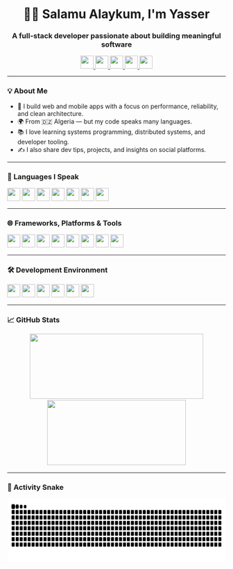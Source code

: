 <h1 align="center">👋🏻 Salamu Alaykum, I'm Yasser</h1>
<h3 align="center">A full-stack developer passionate about building meaningful software</h3>

<p align="center">
  <a href="https://linkedin.com/in/yassercherfaoui" target="_blank">
    <img src="https://img.shields.io/badge/LinkedIn-blue?logo=linkedin&style=flat" height="30px" width="30px" />
  </a>
  <a href="https://x.com/SchwayMcWayne" target="_blank">
    <img src="https://img.shields.io/badge/X-black?logo=twitter&style=flat" height="30px" width="30px" />
  </a>
  <a href="https://youtube.com/@YasserCherfaoui" target="_blank">
    <img src="https://img.shields.io/badge/Youtube-red?logo=youtube&style=flat" height="30px" width="30px" />
  </a>
  <a href="https://t.me/YasserCherfaoui" target="_blank">
    <img src="https://img.shields.io/badge/Telegram-0088cc?logo=telegram&style=flat" height="30px" width="30px" />
  </a>
  <a href="https://discordapp.com/users/668554186279092244" target="_blank">
    <img src="https://img.shields.io/badge/Discord-5865F2?logo=discord&style=flat" height="30px" width="30px" />
  </a>
</p>

---

### 💡 About Me

- 🔭 I build web and mobile apps with a focus on performance, reliability, and clean architecture.
- 🌍 From 🇩🇿 Algeria — but my code speaks many languages.
- 📚 I love learning systems programming, distributed systems, and developer tooling.
- ✍️ I also share dev tips, projects, and insights on social platforms.

---

### 🧠 Languages I Speak

<p>
  <img src="https://cdn.jsdelivr.net/gh/devicons/devicon/icons/typescript/typescript-original.svg" width="30px" height="30px" />
  <img src="https://cdn.jsdelivr.net/gh/devicons/devicon/icons/dart/dart-original.svg" width="30px" height="30px" />
  <img src="https://cdn.jsdelivr.net/gh/devicons/devicon/icons/go/go-original.svg" width="30px" height="30px" />
  <img src="https://skillicons.dev/icons?i=rust" width="30px" height="30px" />
  <img src="https://cdn.simpleicons.org/c/A8B9CC" width="30px" height="30px" />
  <img src="https://cdn.jsdelivr.net/gh/devicons/devicon/icons/kotlin/kotlin-original.svg" width="30px" height="30px" />
  <img src="https://cdn.jsdelivr.net/gh/devicons/devicon/icons/python/python-original.svg" width="30px" height="30px" />
</p>

---

### 🌐 Frameworks, Platforms & Tools

<p>
  <img src="https://cdn.jsdelivr.net/gh/devicons/devicon/icons/react/react-original.svg" width="30px" height="30px" />
  <img src="https://cdn.jsdelivr.net/gh/devicons/devicon/icons/flutter/flutter-original.svg" width="30px" height="30px" />
  <img src="https://cdn.jsdelivr.net/gh/devicons/devicon/icons/nodejs/nodejs-original.svg" width="30px" height="30px" />
  <img src="https://cdn.jsdelivr.net/gh/devicons/devicon/icons/nextjs/nextjs-original.svg" width="30px" height="30px" />
  <img src="https://cdn.jsdelivr.net/gh/devicons/devicon/icons/django/django-plain.svg" width="30px" height="30px" />
  <img src="https://cdn.jsdelivr.net/gh/devicons/devicon/icons/firebase/firebase-plain.svg" width="30px" height="30px" />
  <img src="https://cdn.jsdelivr.net/gh/devicons/devicon/icons/googlecloud/googlecloud-original.svg" width="30px" height="30px" />
  <img src="https://cdn.jsdelivr.net/gh/devicons/devicon/icons/opengl/opengl-original.svg" width="30px" height="30px" />
</p>

---

### 🛠️ Development Environment

<p>
  <img src="https://cdn.jsdelivr.net/gh/devicons/devicon/icons/vscode/vscode-original.svg" width="30px" height="30px" />
  <img src="https://cdn.jsdelivr.net/gh/devicons/devicon/icons/linux/linux-original.svg" width="30px" height="30px" />
  <img src="https://cdn.jsdelivr.net/gh/devicons/devicon/icons/apple/apple-original.svg" width="30px" height="30px" />
  <img src="https://cdn.jsdelivr.net/gh/devicons/devicon/icons/android/android-original.svg" width="30px" height="30px" />
  <img src="https://cdn.jsdelivr.net/gh/devicons/devicon/icons/androidstudio/androidstudio-original.svg" width="30px" height="30px" />
  <img src="https://cdn.jsdelivr.net/gh/devicons/devicon/icons/xcode/xcode-original.svg" width="30px" height="30px" />
</p>

---

### 📈 GitHub Stats

<p align="center">
  <img src="https://github-readme-stats.vercel.app/api?username=yassercherfaoui&show_icons=true&theme=dracula&count_private=true" width="400px" height="150px" />
  <img src="https://github-readme-stats.vercel.app/api/top-langs/?username=yassercherfaoui&layout=compact&theme=dracula&langs_count=6" width="320px" height="150px" />
</p>

---

### 🐍 Activity Snake

<p align="center">
  <img src="https://raw.githubusercontent.com/yassercherfaoui/yassercherfaoui/output/snake.svg" alt="Snake animation" width="100%" height="150px" />
</p>
